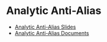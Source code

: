 Analytic Anti-Alias
====

* [Analytic Anti-Alias Slides](https://docs.google.com/presentation/d/16r9HMS4_UBrcF3HUHscAqbSgkrtIwqaihZNwGP2TL_s/edit?usp=sharing)
* [Analytic Anti-Alias Documents](https://docs.google.com/document/d/17Gq-huAf9q7wA4MRfXwpi_bYLrVeteKcSfAep0Am-wA/edit?usp=sharing)
